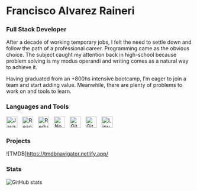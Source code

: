 # Francisco Alvarez Raineri

### Full Stack Developer

After a decade of working temporary jobs, I felt the need to settle down and follow  the path of a professional career.
Programming came as the obvious choice.
The subject caught my attention back in high-school because problem solving is my modus operandi and writing comes as a natural way to achieve it. 

Having graduated from an +800hs intensive bootcamp, I’m eager to join a team and start adding value.
Meanwhile, there are plenty of problems to work on and tools to learn.

### Languages and Tools

<img align="left" alt="JavaScript" width="30px" style="padding-right:10px;" src="https://cdn.jsdelivr.net/gh/devicons/devicon/icons/javascript/javascript-plain.svg" />
<img align="left" alt="React" width="30px" style="padding-right:10px;" src="https://cdn.jsdelivr.net/gh/devicons/devicon/icons/react/react-original.svg" />
<img align="left" alt="Redux" width="30px" style="padding-right:10px;" src="https://repository-images.githubusercontent.com/347723622/92065800-865a-11eb-9626-dff3cb7fef55" />
<img align="left" alt="NodeJS" width="30px" style="padding-right:10px;" src="https://e7.pngegg.com/pngimages/301/171/png-clipart-node-js-javascript-software-developer-computer-icons-angularjs-others-miscellaneous-text-thumbnail.png" />
<img align="left" alt="Git" width="30px" style="padding-right:10px;" src="https://avatars.githubusercontent.com/u/18133?s=200&v=4" />
<img align="left" alt="GitHub" width="30px" style="padding-right:10px;" src="https://icones.pro/wp-content/uploads/2021/06/icone-github-orange.png" />
<img align="left" alt="Linux" width="30px" style="padding-right:10px;" src="https://cdn.jsdelivr.net/gh/devicons/devicon/icons/linux/linux-original.svg" /><br>

#

### Projects

![TMDB]https://tmdbnavigator.netlify.app/


### Stats

![GitHub stats](https://github-readme-stats-git-masterrstaa-rickstaa.vercel.app/api?username=franciscoalvarezraineri&show_icons=true&theme=gruvbox)

<!-- ![GitHub Streak](https://streak-stats.demolab.com?user=ForrestKnight&theme=gruvbox&border_radius=4.5) -->
